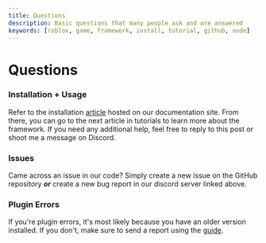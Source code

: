 ```yaml
---
title: Questions
description: Basic questions that many people ask and are answered
keywords: [roblox, game, framework, install, tutorial, github, node]
---
```


# Questions

### Installation + Usage

Refer to the installation [article](https://canary-development.github.io/CanaryEngine/docs/GetStarted/installation) hosted on our documentation site. From there, you can go to the next article in tutorials to learn more about the framework. If you need any additional help, feel free to reply to this post or shoot me a message on Discord.

### Issues

Came across an issue in our code? Simply create a new issue on the GitHub repository ***or*** create a new bug report in our discord server linked above.

### Plugin Errors

If you're plugin errors, it's most likely because you have an older version installed. If you don't, make sure to send a report using the [guide](https://canary-development.github.io/CanaryEngine/docs/GetStarted/questions#issues).